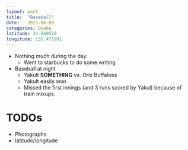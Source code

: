 ```yaml
---
layout: post
title:  "Baseball"
date:   2015-06-09
categories: Osaka
latitude: 34.669518
longitude: 135.475991
---
```


- Nothing much during the day.
  - Went to starbucks to do some writing
- Baseball at night
  - Yakult __SOMETHING__ vs. Orix Buffaloes
  - Yakult easily won
  - Missed the first innings (and 3 runs scored by Yakul) because of train mixups.

# TODOs

- Photographs
- latitude/longitude

